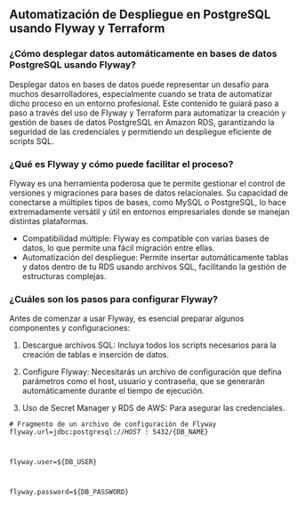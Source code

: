 <h2 align="left"> Automatización de Despliegue en PostgreSQL usando Flyway y Terraform </h2>

<h3 align="left"> ¿Cómo desplegar datos automáticamente en bases de datos PostgreSQL usando Flyway? </h3>

<p align="left"> Desplegar datos en bases de datos puede representar un desafío para muchos desarrolladores, especialmente cuando se trata de automatizar dicho proceso en un entorno profesional. Este contenido te guiará paso a paso a través del uso de Flyway y Terraform para automatizar la creación y gestión de bases de datos PostgreSQL en Amazon RDS, garantizando la seguridad de las credenciales y permitiendo un despliegue eficiente de scripts SQL. </p>

<h3 align="left"> ¿Qué es Flyway y cómo puede facilitar el proceso? </h3>

<p align="left"> Flyway es una herramienta poderosa que te permite gestionar el control de versiones y migraciones para bases de datos relacionales. Su capacidad de conectarse a múltiples tipos de bases, como MySQL o PostgreSQL, lo hace extremadamente versátil y útil en entornos empresariales donde se manejan distintas plataformas.

* Compatibilidad múltiple: Flyway es compatible con varias bases de datos, lo que permite una fácil migración entre ellas.
* Automatización del despliegue: Permite insertar automáticamente tablas y datos dentro de tu RDS usando archivos SQL, facilitando la gestión de estructuras complejas. </p>

<h3 align="left"> ¿Cuáles son los pasos para configurar Flyway? </h3>

<p align="left"> Antes de comenzar a usar Flyway, es esencial preparar algunos componentes y configuraciones:

1. Descargue archivos SQL: Incluya todos los scripts necesarios para la creación de tablas e inserción de datos.

2. Configure Flyway: Necesitarás un archivo de configuración que defina parámetros como el host, usuario y contraseña, que se generarán automáticamente durante el tiempo de ejecución.

3. Uso de Secret Manager y RDS de AWS: Para asegurar las credenciales.

<code># Fragmento de un archivo de configuración de Flyway
flyway.url=jdbc:postgresql://${HOST}:5432/${DB_NAME}

flyway.user=${DB_USER}

flyway.password=${DB_PASSWORD} </code>

 </p>